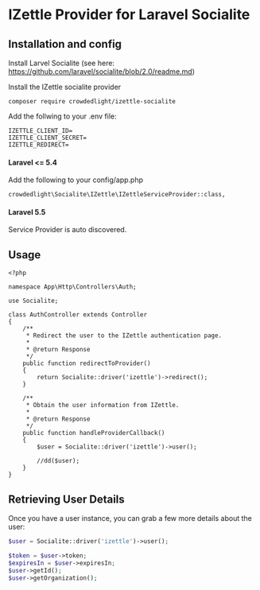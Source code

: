 # IZettle Provider for Laravel Socialite

## Installation and config
Install Larvel Socialite (see here: https://github.com/laravel/socialite/blob/2.0/readme.md)

Install the IZettle socialite provider

```
composer require crowdedlight/izettle-socialite
```

Add the follwing to your .env file:

```
IZETTLE_CLIENT_ID=
IZETTLE_CLIENT_SECRET=
IZETTLE_REDIRECT=
```

#### Laravel <= 5.4
Add the following to your config/app.php
```
crowdedlight\Socialite\IZettle\IZettleServiceProvider::class,
```

#### Laravel 5.5
Service Provider is auto discovered.

## Usage

```
<?php

namespace App\Http\Controllers\Auth;

use Socialite;

class AuthController extends Controller
{
    /**
     * Redirect the user to the IZettle authentication page.
     *
     * @return Response
     */
    public function redirectToProvider()
    {
        return Socialite::driver('izettle')->redirect();
    }

    /**
     * Obtain the user information from IZettle.
     *
     * @return Response
     */
    public function handleProviderCallback()
    {
        $user = Socialite::driver('izettle')->user();

        //dd($user);
    }
}
```

## Retrieving User Details

Once you have a user instance, you can grab a few more details about the user:

```php
$user = Socialite::driver('izettle')->user();

$token = $user->token;
$expiresIn = $user->expiresIn;
$user->getId();
$user->getOrganization();
```